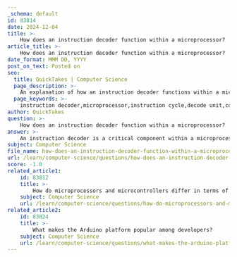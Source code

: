 ```yaml
---
_schema: default
id: 83814
date: 2024-12-04
title: >-
    How does an instruction decoder function within a microprocessor?
article_title: >-
    How does an instruction decoder function within a microprocessor?
date_format: MMM DD, YYYY
post_on_text: Posted on
seo:
  title: QuickTakes | Computer Science
  page_description: >-
    An explanation of how an instruction decoder functions within a microprocessor, detailing its role in fetching, decoding instruction codes, generating control signals, and enabling efficient execution of operations.
  page_keywords: >-
    instruction decoder,microprocessor,instruction cycle,decode unit,control signals,fetching instruction,Arithmetic Logic Unit,ALU,micro-operations,superscalar architecture,instruction-level parallelism
author: QuickTakes
question: >-
    How does an instruction decoder function within a microprocessor?
answer: >-
    An instruction decoder is a critical component within a microprocessor that functions to interpret the instruction codes fetched from memory. Here’s how it operates:\n\n1. **Fetching the Instruction**: The microprocessor first retrieves the instruction code from the program memory and stores it in the Instruction Register (IR). This is the initial step in the instruction cycle.\n\n2. **Decoding the Instruction**: The instruction decoder, which can be implemented as a combinational logic circuit or through micro-program control storage, takes the instruction code from the IR and translates it into control signals. This decoding process is essential for determining what operation the microprocessor needs to perform.\n\n3. **Generating Control Signals**: Based on the decoded instruction, the instruction decoder generates timing and control signals. These signals are crucial as they dictate the operation of various components within the microprocessor, such as the Arithmetic Logic Unit (ALU), registers, data buffers, and external peripherals. The nature of the instruction determines which specific signals are activated.\n\n4. **Micro-Operations**: The decoded instruction is further translated into micro-operations that the microprocessor can execute. This process is often referred to as the Decode Unit's function, which is particularly important in architectures like the 8086 microprocessor.\n\n5. **Efficiency and Complexity**: In modern microprocessors, especially those with advanced architectures like superscalar processors, the instruction decoder may need to decode multiple instructions simultaneously. This adds complexity to the decoding process but enhances performance through instruction-level parallelism.\n\nIn summary, the instruction decoder plays a vital role in the microprocessor's ability to execute instructions efficiently by interpreting the instruction codes and generating the necessary control signals for the execution of operations.
subject: Computer Science
file_name: how-does-an-instruction-decoder-function-within-a-microprocessor.md
url: /learn/computer-science/questions/how-does-an-instruction-decoder-function-within-a-microprocessor
score: -1.0
related_article1:
    id: 83812
    title: >-
        How do microprocessors and microcontrollers differ in terms of functionality?
    subject: Computer Science
    url: /learn/computer-science/questions/how-do-microprocessors-and-microcontrollers-differ-in-terms-of-functionality
related_article2:
    id: 83824
    title: >-
        What makes the Arduino platform popular among developers?
    subject: Computer Science
    url: /learn/computer-science/questions/what-makes-the-arduino-platform-popular-among-developers
---
```


&nbsp;
